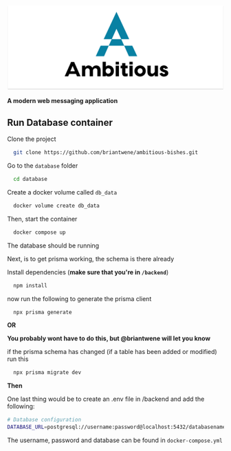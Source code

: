 <p align="center">
    <img src="assets/repo_banner.svg"/>
</p>

**A modern web messaging application**



## Run Database container


Clone the project

```bash
  git clone https://github.com/briantwene/ambitious-bishes.git
```



Go to the `database` folder

```bash
  cd database
```

Create a docker volume called `db_data`

```bash
  docker volume create db_data
```

Then, start the container

```bash
  docker compose up
```

The database should be running

Next, is to get prisma working, the schema is there already


Install dependencies (**make sure that you're in `/backend`**)

```bash
  npm install
```

now run the following to generate the prisma client
```bash
  npx prisma generate
```


**OR** 

**You probably wont have to do this, but @briantwene will let you know**

if the prisma schema has changed (if a table has been added or modified) run this

```bash
  npx prisma migrate dev
```

**Then**

One last thing would be to create an .env file in /backend and add the following:

```bash
# Database configuration
DATABASE_URL=postgresql://username:password@localhost:5432/databasename?schema=public
```
The username, password and database can be found in `docker-compose.yml`

